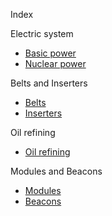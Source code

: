Index

Electric system
* [Basic power](BasicPower.md)
* [Nuclear power](NuclearPower.md)

Belts and Inserters
* [Belts](BeltsAndInserters.md#belts)
* [Inserters](BeltsAndInserters.md#inserters)

Oil refining
* [Oil refining](OilRefining.md)

Modules and Beacons
* [Modules](ModulesAndBeacons.md#modules)
* [Beacons](ModulesAndBeacons.md#beacons)
